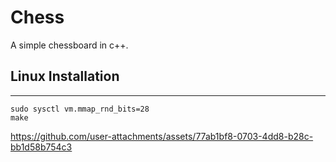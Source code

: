 # Chess
A simple chessboard in c++.

## Linux Installation
---
```
sudo sysctl vm.mmap_rnd_bits=28
make	
```

https://github.com/user-attachments/assets/77ab1bf8-0703-4dd8-b28c-bb1d58b754c3




